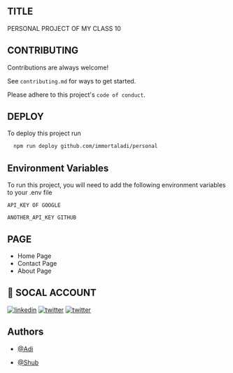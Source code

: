 
## TITLE
PERSONAL PROJECT OF MY CLASS 10
## CONTRIBUTING

Contributions are always welcome!

See `contributing.md` for ways to get started.

Please adhere to this project's `code of conduct`.


## DEPLOY

To deploy this project run

```bash
  npm run deploy github.com/immortaladi/personal
```


## Environment Variables

To run this project, you will need to add the following environment variables to your .env file

`API_KEY OF GOOGLE`

`ANOTHER_API_KEY GITHUB`


## PAGE

- Home Page
- Contact Page
- About Page 



## 🔗 SOCAL ACCOUNT
[![linkedin](https://img.shields.io/badge/linkedin-0A66C2?style=for-the-badge&logo=linkedin&logoColor=white)](https://www.linkedin.com/immortaladi)
[![twitter](https://img.shields.io/badge/twitter-1DA1F2?style=for-the-badge&logo=twitter&logoColor=white)](https://twitter.com/immortaladit)
[![twitter](https://img.shields.io/badge/instagram-1DA1F2?style=for-the-badge&logo=instagram&logoColor=white)](https://instagram.com/adi.bxr)



## Authors

- [@Adi](https://www.github.com/immortaladi)

- [@Shub](https://github.com/Shubh99992)
